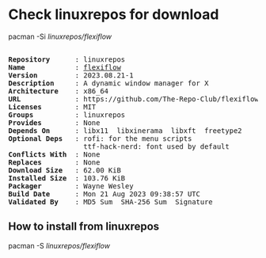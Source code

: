 # Check linuxrepos for download

pacman -Si *linuxrepos/flexiflow*

<div class="highlight"><pre class="highlight"><text>
<b>Repository</b>      : linuxrepos
<b>Name</b>            : <a href="../../x86_64/flexiflow-2023.08.21-1-x86_64.pkg.tar.zst">flexiflow</a>
<b>Version</b>         : 2023.08.21-1
<b>Description</b>     : A dynamic window manager for X
<b>Architecture</b>    : x86_64
<b>URL</b>             : https://github.com/The-Repo-Club/flexiflow
<b>Licenses</b>        : MIT
<b>Groups</b>          : linuxrepos
<b>Provides</b>        : None
<b>Depends On</b>      : libx11  libxinerama  libxft  freetype2
<b>Optional Deps</b>   : rofi: for the menu scripts
                  ttf-hack-nerd: font used by default
<b>Conflicts With</b>  : None
<b>Replaces</b>        : None
<b>Download Size</b>   : 62.00 KiB
<b>Installed Size</b>  : 103.76 KiB
<b>Packager</b>        : Wayne Wesley <wayne6324@gmail.com>
<b>Build Date</b>      : Mon 21 Aug 2023 09:38:57 UTC
<b>Validated By</b>    : MD5 Sum  SHA-256 Sum  Signature
</text></pre></div>

## How to install from linuxrepos

pacman -S *linuxrepos/flexiflow*
